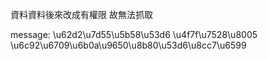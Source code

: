 資料資料後來改成有權限
故無法抓取

message: 
\u62d2\u7d55\u5b58\u53d6
\u4f7f\u7528\u8005  \u6c92\u6709\u6b0a\u9650\u8b80\u53d6\u8cc7\u6599